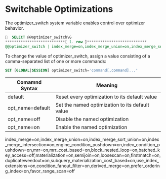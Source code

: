 # Switchable Optimizations

The optimizer_switch system variable enables control over optimizer behavior.

```sql
  SELECT @@optimizer_switch\G
***************************[ 1. row ]***************************
@@optimizer_switch | index_merge=on,index_merge_union=on,index_merge_sort_union=on,index_merge_intersection=on,engine_condition_pushdown=on,index_condition_pushdown=on,mrr=on,mrr_cost_based=on,block_nested_loop=on,batched_key_access=off,materialization=on,semijoin=on,loosescan=on,firstmatch=on,duplicateweedout=on,subquery_materialization_cost_based=on,use_index_extensions=on,condition_fanout_filter=on,derived_merge=on,use_invisible_indexes=off,skip_scan=on,hash_join=on,subquery_to_derived=off,prefer_ordering_index=on,hypergraph_optimizer=off,derived_condition_pushdown=on
```

To change the value of optimizer_switch, assign a value consisting of a comma-separated list of one or more commands:

```sql
SET [GLOBAL|SESSION] optimizer_switch='command[,command]...'
```

|Comamnd Syntax|Meaning|
|-|-|
|default|Reset every optimization to its default value|
|opt_name=default|Set the named optimization to its default value|
|opt_name=off|Disable the named optimization|
|opt_name=on|Enable the named optimization|


index_merge=on,index_merge_union=on,index_merge_sort_union=on,index_merge_intersection=on,engine_condition_pushdown=on,index_condition_pushdown=on,mrr=on,mrr_cost_based=on,block_nested_loop=on,batched_key_access=off,materialization=on,semijoin=on,loosescan=on,firstmatch=on,duplicateweedout=on,subquery_materialization_cost_based=on,use_index_extensions=on,condition_fanout_filter=on,derived_merge=on,prefer_ordering_index=on,favor_range_scan=off
